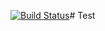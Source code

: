 [![Build Status](https://travis-ci.com/ip913s02/Test.svg?branch=master)](https://travis-ci.com/github/ip913s02/Test)# Test
